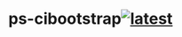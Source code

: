 # ps-cibootstrap[![latest](https://github.com/archmachina/ps-cibootstrap/workflows/linting/badge.svg)](https://github.com/archmachina/ps-cibootstrap/actions?query=workflow%3Alinting)
